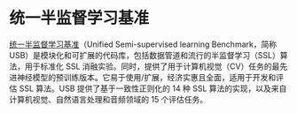 # 统一半监督学习基准

[统一半监督学习基准](https://usb.readthedocs.io/en/main/index.html)（Unified Semi-supervised learning Benchmark，简称 USB）是模块化和可扩展的代码库，包括数据管道和流行的半监督学习（SSL）算法，用于标准化 SSL 消融实验。同时，提供了用于计算机视觉（CV）任务的最先进神经模型的预训练版本。它易于使用/扩展，经济实惠且全面，适用于开发和评估 SSL 算法。USB 提供了基于一致性正则化的 14 种 SSL 算法的实现，以及来自计算机视觉、自然语言处理和音频领域的 15 个评估任务。
